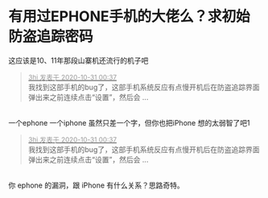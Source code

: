 # 有用过EPHONE手机的大佬么？求初始防盗追踪密码


这应该是10、11年那段山寨机还流行的机子吧

<div class="quote"><blockquote><font size="2"><a href="https://www.hostloc.com/forum.php?mod=redirect&amp;goto=findpost&amp;pid=9379025&amp;ptid=759878" target="_blank"><font color="#999999">3hi 发表于 2020-10-31 00:37</font></a></font><br />
我找到这部手机的bug了，这部手机系统反应有点慢开机后在防盗追踪界面弹出来之前连续点击“设置”，然后会 ...</blockquote></div><br />
一个ephone 一个iphone 虽然只差一个字，但你也把iPhone 想的太弱智了吧1

<div class="quote"><blockquote><font size="2"><a href="https://www.hostloc.com/forum.php?mod=redirect&amp;goto=findpost&amp;pid=9379025&amp;ptid=759878" target="_blank"><font color="#999999">3hi 发表于 2020-10-31 00:37</font></a></font><br />
我找到这部手机的bug了，这部手机系统反应有点慢开机后在防盗追踪界面弹出来之前连续点击“设置”，然后会 ...</blockquote></div><br />
你 ephone 的漏洞，跟 iPhone 有什么关系？思路奇特。
